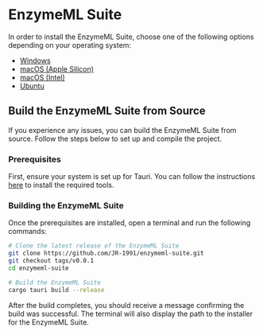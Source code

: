 # EnzymeML Suite

In order to install the EnzymeML Suite, choose one of the following options depending on your operating system:

- [Windows](https://github.com/JR-1991/enzymeml-dashboard/releases/download/v0.0.1/EnzymeML.Suite_0.0.1_x64-setup.exe)
- [macOS (Apple Silicon)](https://github.com/JR-1991/enzymeml-dashboard/releases/download/v0.0.1/EnzymeML.Suite_0.0.1_aarch64.dmg)
- [macOS (Intel)](https://github.com/JR-1991/enzymeml-dashboard/releases/download/v0.0.1/EnzymeML.Suite_0.0.1_x64.dmg)
- [Ubuntu](https://github.com/JR-1991/enzymeml-dashboard/releases/download/v0.0.1/enzyme-ml-suite_0.0.1_amd64.deb)

## Build the EnzymeML Suite from Source

If you experience any issues, you can build the EnzymeML Suite from source. Follow the steps below to set up and compile the project.

### Prerequisites

First, ensure your system is set up for Tauri. You can follow the instructions [here](https://tauri.app/v1/guides/getting-started/prerequisites) to install the required tools.

### Building the EnzymeML Suite

Once the prerequisites are installed, open a terminal and run the following commands:

```bash
# Clone the latest release of the EnzymeML Suite
git clone https://github.com/JR-1991/enzymeml-suite.git
git checkout tags/v0.0.1
cd enzymeml-suite

# Build the EnzymeML Suite
cargo tauri build --release
```

After the build completes, you should receive a message confirming the build was successful. The terminal will also display the path to the installer for the EnzymeML Suite.

